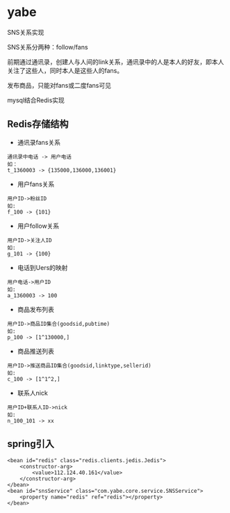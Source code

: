 yabe
====
SNS关系实现

 SNS关系分两种：follow/fans
 
 前期通过通讯录，创建人与人间的link关系，通讯录中的人是本人的好友，即本人关注了这些人，同时本人是这些人的fans。
 
 发布商品，只能对fans或二度fans可见
 
 mysql结合Redis实现
 
## Redis存储结构

* 通讯录fans关系
```
通讯录中电话 -> 用户电话
如：
t_1360003 -> {135000,136000,136001}
```

* 用户fans关系
```
用户ID->粉丝ID
如:
f_100 -> {101}
```
* 用户follow关系
```
用户ID->关注人ID
如:
g_101 -> {100}
```
* 电话到Uers的映射
```
用户电话->用户ID
如:
a_1360003 -> 100
```
* 商品发布列表
```
用户ID->商品ID集合(goodsid,pubtime)
如:
p_100 -> [1^130000,] 
```
* 商品推送列表
```
用户ID->推送商品ID集合(goodsid,linktype,sellerid)
如:
c_100 -> [1^1^2,]
```
* 联系人nick
```
用户ID+联系人ID->nick
如:
n_100_101 -> xx
```

## spring引入
```
<bean id="redis" class="redis.clients.jedis.Jedis">
	<constructor-arg>
		<value>112.124.40.161</value>
	</constructor-arg>
</bean>
<bean id="snsService" class="com.yabe.core.service.SNSService">
	<property name="redis" ref="redis"></property>
</bean>
```
